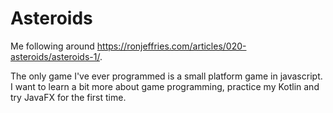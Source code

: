 # Asteroids

Me following around https://ronjeffries.com/articles/020-asteroids/asteroids-1/. 

The only game I've ever programmed is a small platform game in javascript. I want to learn a bit more about game programming, practice my Kotlin and try JavaFX for the first time.
